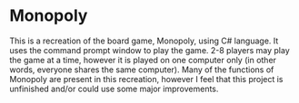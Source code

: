 # Monopoly
This is a recreation of the board game, Monopoly, using C# language. It uses the command prompt window to play the game. 2-8 players may play the game at a time, however it is played on one computer only (in other words, everyone shares the same computer).
Many of the functions of Monopoly are present in this recreation, however I feel that this project is unfinished and/or could use some major improvements.
